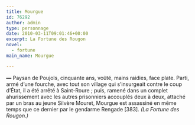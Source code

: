 ```yaml
---
title: Mourgue
id: 76292
author: admin
type: personnage
date: 2010-03-11T09:01:46+00:00
excerpt: La Fortune des Rougon
novel:
  - fortune
main_name: Mourgue

---
```

**—** Paysan de Poujols, cinquante ans, voûté, mains raidies, face plate. Parti, armé d’une fourche, avec tout son village qui s’insurgeait contre le coup d’État, il a été arrêté à Saint-Roure ; puis, ramené dans un complet ahurissement avec les autres prisonniers accouplés deux à deux, attaché par un bras au jeune Silvère Mouret, Mourgue est assassiné en même temps que ce dernier par le gendarme Rengade [383]. _(La Fortune des Rougon.)_